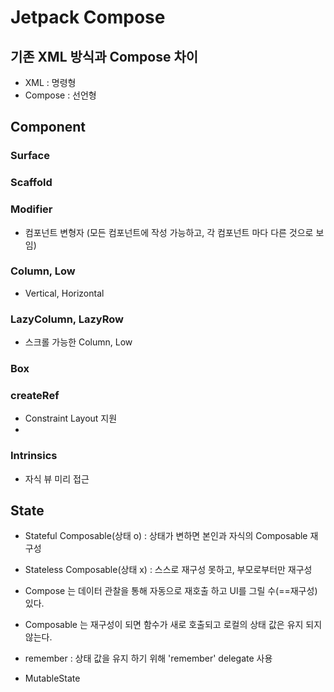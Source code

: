 # Jetpack Compose

## 기존 XML 방식과 Compose 차이
- XML : 명령형
- Compose : 선언형

## Component

### Surface
### Scaffold
### Modifier
- 컴포넌트 변형자 (모든 컴포넌트에 작성 가능하고, 각 컴포넌트 마다 다른 것으로 보임)

### Column, Low
- Vertical, Horizontal

### LazyColumn, LazyRow
- 스크롤 가능한 Column, Low

### Box
### createRef
- Constraint Layout 지원
- 
### Intrinsics
- 자식 뷰 미리 접근


## State
- Stateful Composable(상태 o) : 상태가 변하면 본인과 자식의 Composable 재구성
- Stateless Composable(상태 x) : 스스로 재구성 못하고, 부모로부터만 재구성

- Compose 는 데이터 관찰을 통해 자동으로 재호출 하고 UI를 그릴 수(==재구성) 있다.
- Composable 는 재구성이 되면 함수가 새로 호출되고 로컬의 상태 값은 유지 되지 않는다.
- remember : 상태 값을 유지 하기 위해 'remember' delegate 사용
- MutableState